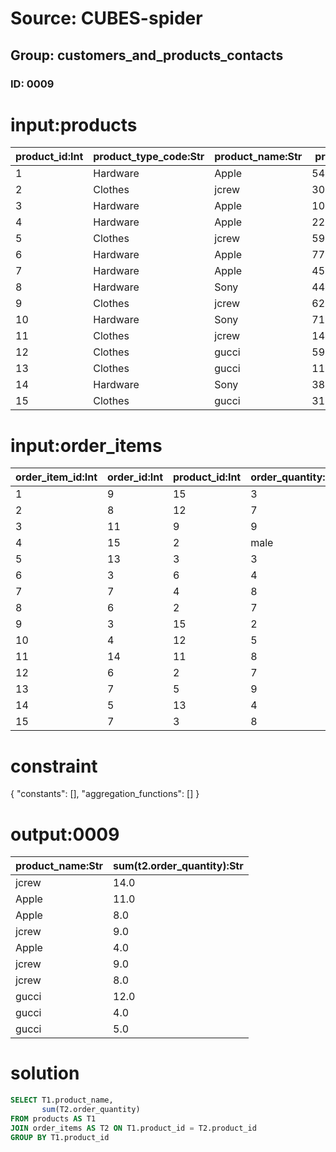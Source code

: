 # Source: CUBES-spider
## Group: customers_and_products_contacts
### ID: 0009

# input:products

| product_id:Int | product_type_code:Str | product_name:Str | product_price:Dbl |
|---|---|---|---|
| 1 | Hardware | Apple | 54753982.574522 |
| 2 | Clothes | jcrew | 30590929.528306 |
| 3 | Hardware | Apple | 10268.85297069 |
| 4 | Hardware | Apple | 22956668.699482 |
| 5 | Clothes | jcrew | 5927021.8748021 |
| 6 | Hardware | Apple | 77.109961147471 |
| 7 | Hardware | Apple | 450.39232520498 |
| 8 | Hardware | Sony | 4446237.9177554 |
| 9 | Clothes | jcrew | 622.79275984494 |
| 10 | Hardware | Sony | 7171.5933353284 |
| 11 | Clothes | jcrew | 149.95519076938 |
| 12 | Clothes | gucci | 593.80519929985 |
| 13 | Clothes | gucci | 11388.26282462 |
| 14 | Hardware | Sony | 389.91542644329 |
| 15 | Clothes | gucci | 310488248.48788 |

# input:order_items

| order_item_id:Int | order_id:Int | product_id:Int | order_quantity:Str |
|---|---|---|---|
| 1 | 9 | 15 | 3 |
| 2 | 8 | 12 | 7 |
| 3 | 11 | 9 | 9 |
| 4 | 15 | 2 | male |
| 5 | 13 | 3 | 3 |
| 6 | 3 | 6 | 4 |
| 7 | 7 | 4 | 8 |
| 8 | 6 | 2 | 7 |
| 9 | 3 | 15 | 2 |
| 10 | 4 | 12 | 5 |
| 11 | 14 | 11 | 8 |
| 12 | 6 | 2 | 7 |
| 13 | 7 | 5 | 9 |
| 14 | 5 | 13 | 4 |
| 15 | 7 | 3 | 8 |

# constraint

{
  "constants": [],
  "aggregation_functions": []
}

# output:0009

| product_name:Str | sum(t2.order_quantity):Str |
|---|---|
| jcrew | 14.0 |
| Apple | 11.0 |
| Apple | 8.0 |
| jcrew | 9.0 |
| Apple | 4.0 |
| jcrew | 9.0 |
| jcrew | 8.0 |
| gucci | 12.0 |
| gucci | 4.0 |
| gucci | 5.0 |

# solution

```sql
SELECT T1.product_name,
       sum(T2.order_quantity)
FROM products AS T1
JOIN order_items AS T2 ON T1.product_id = T2.product_id
GROUP BY T1.product_id
```
